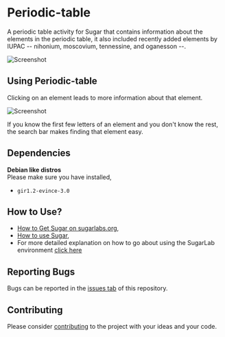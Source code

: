 Periodic-table
==============

A periodic table activity for Sugar that contains information about the elements in the periodic table, it also included recently added elements by IUPAC -- nihonium, moscovium, tennessine, and oganesson --.

![Screenshot](https://github.com/sugarlabs/periodic-table/blob/master/screenshots/3.png)

Using Periodic-table
--------------------

Clicking on an element leads to more information about that element.

![Screenshot](https://github.com/sugarlabs/periodic-table/blob/master/screenshots/1.png)


If you know the first few letters of an element and you don't know the rest, the search bar makes finding that element easy.

Dependencies
--------------

**Debian like distros**<br/>
Please make sure you have installed,
- `gir1.2-evince-3.0`

How to Use?
--------------
* [How to Get Sugar on sugarlabs.org](https://sugarlabs.org/),
* [How to use Sugar](https://help.sugarlabs.org/),
* For more detailed explanation on how to go about using the SugarLab environment [click here](https://computersciencethings.files.wordpress.com/2022/06/sugar-labs-walkthrough.pdf)

Reporting Bugs
--------------

Bugs can be reported in the
[issues tab](https://github.com/sugarlabs/periodic-table/issues)
of this repository.

Contributing
------------

Please consider [contributing](https://github.com/sugarlabs/sugar-docs/blob/master/src/contributing.md) to the project with your ideas and your code.
